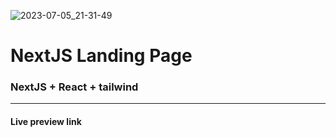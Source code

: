 ![2023-07-05_21-31-49](https://github.com/misteradev/nextjs-landingpage001/assets/92903550/d7f6b52b-0142-49af-a65c-f89a215cdee2)

<h1>NextJS Landing Page</h1>

### NextJS + React + tailwind

---
<h4>Live preview link</h4>

